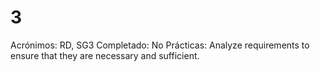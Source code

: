 # 3

Acrónimos: RD, SG3
Completado: No
Prácticas: Analyze requirements to ensure that they are necessary and sufficient.
